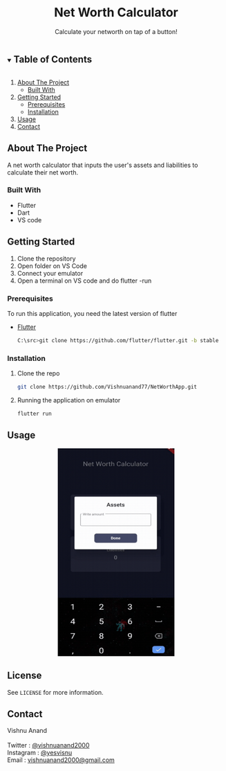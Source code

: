 
<!-- PROJECT LOGO -->
<br />
<p align="center">
  <h1 align="center">Net Worth Calculator</h1>

  <p align="center">
    Calculate your networth on tap of a button!
</p>



<!-- TABLE OF CONTENTS -->
<details open="open">
  <summary><h2 style="display: inline-block">Table of Contents</h2></summary>
  <ol>
    <li>
      <a href="#about-the-project">About The Project</a>
      <ul>
        <li><a href="#built-with">Built With</a></li>
      </ul>
    </li>
    <li>
      <a href="#getting-started">Getting Started</a>
      <ul>
        <li><a href="#prerequisites">Prerequisites</a></li>
        <li><a href="#installation">Installation</a></li>
      </ul>
    </li>
    <li><a href="#usage">Usage</a></li>
    <li><a href="#contact">Contact</a></li>
  </ol>
</details>



<!-- ABOUT THE PROJECT -->
## About The Project
A net worth calculator that inputs the user's assets and liabilities to calculate their net worth.

### Built With

* []() Flutter
* []() Dart
* []() VS code


<!-- GETTING STARTED -->
## Getting Started

1. Clone the repository
2. Open folder on VS Code
3. Connect your emulator
4. Open a terminal on VS code and do flutter -run

### Prerequisites

To run this application, you need the latest version of flutter
* [Flutter](https://flutter.dev/docs/get-started/install)
  ```sh
  C:\src>git clone https://github.com/flutter/flutter.git -b stable
  ```

### Installation

1. Clone the repo
   ```sh
   git clone https://github.com/Vishnuanand77/NetWorthApp.git
   ```
2. Running the application on emulator
   ```sh
   flutter run
   ```



<!-- USAGE EXAMPLES -->
## Usage
<p align = "center">
<img src="images/AppConcept.gif" width = 270 height = 480>


## License
See `LICENSE` for more information.



<!-- CONTACT -->
## Contact
Vishnu Anand <br><br>
    Twitter : [@vishnuanand2000](https://twitter.com/vishnuanand2000) <br>
    Instagram : [@yesvisnu](https://www.instagram.com/yesvisnu/) <br>
    Email : vishnuanand2000@gmail.com
